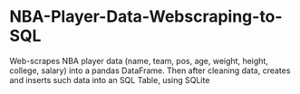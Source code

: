 # NBA-Player-Data-Webscraping-to-SQL

Web-scrapes NBA player data (name, team, pos, age, weight, height, college, salary) into a pandas DataFrame. Then after cleaning data, creates and inserts such data into an SQL Table, using SQLite
